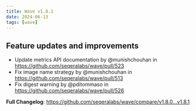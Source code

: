 ```yaml
---
title: Wave v1.8.1
date: 2024-06-13
tags: [wave]
---
```


## Feature updates and improvements

* Update metrics API documentation by @munishchouhan in https://github.com/seqeralabs/wave/pull/523
* Fix image name strategy by @munishchouhan in https://github.com/seqeralabs/wave/pull/513
* Fix digest warning by @pditommaso in https://github.com/seqeralabs/wave/pull/526


**Full Changelog**: https://github.com/seqeralabs/wave/compare/v1.8.0...v1.8.1
